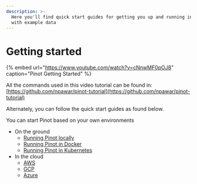 ```yaml
---
description: >-
  Here you'll find quick start guides for getting you up and running in minutes
  with example data
---
```


# Getting started

{% embed url="https://www.youtube.com/watch?v=cNnwMF0pOJ8" caption="Pinot Getting Started" %}

All the commands used in this video tutorial can be found in: [https://github.com/npawar/pinot-tutorial](https://github.com/npawar/pinot-tutorial)

Alternately, you can follow the quick start guides as found below.

You can start Pinot based on your own environments

* On the ground
  * [Running Pinot locally](running-pinot-locally.md)
  * [Running Pinot in Docker](running-pinot-in-docker.md)
  * [Running Pinot in Kubernetes](kubernetes-quickstart.md)
* In the cloud
  * [AWS](quickstart/aws-quickstart.md)
  * [GCP](quickstart/gcp-quickstart.md)
  * [Azure](quickstart/azure-quickstart.md)





